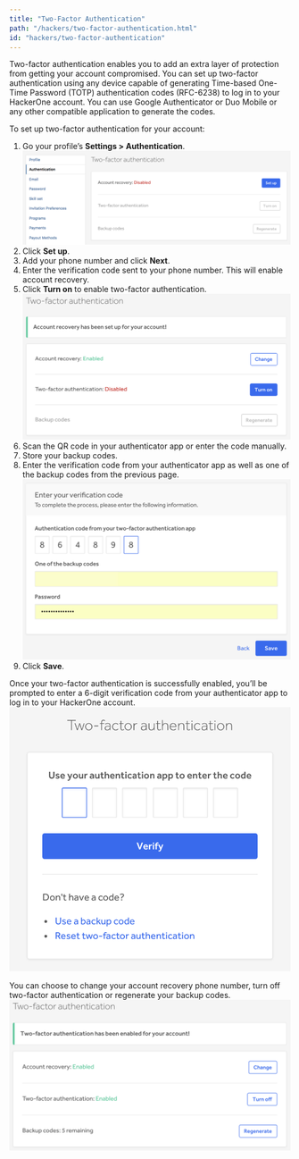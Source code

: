 ```yaml
---
title: "Two-Factor Authentication"
path: "/hackers/two-factor-authentication.html"
id: "hackers/two-factor-authentication"
---
```


Two-factor authentication enables you to add an extra layer of protection from getting your account compromised. You can set up two-factor authentication using any device capable of generating Time-based One-Time Password (TOTP) authentication codes (RFC-6238) to log in to your HackerOne account. You can use Google Authenticator or Duo Mobile or any other compatible application to generate the codes.

To set up two-factor authentication for your account:
1. Go your profile’s  **Settings > Authentication**.
![2fa-1](./images/2fa-1.png)
2. Click **Set up**.
3. Add your phone number and click **Next**.
4. Enter the verification code sent to your phone number. This will enable account recovery.
5. Click **Turn on** to enable two-factor authentication.
![2fa-4](./images/2fa-4.png)
6. Scan the QR  code in your authenticator app or enter the code manually.
7. Store your backup codes.
8. Enter the verification code from your authenticator app as well as one of the backup codes from the previous page.
![2fa-7](./images/2fa-7.png)
9. Click **Save**.

Once your two-factor authentication is successfully enabled, you’ll be prompted to enter a 6-digit verification code from your authenticator app to log in to your HackerOne account.
![2fa-8](./images/2fa-8.png)

You can choose to change your account recovery phone number, turn off two-factor authentication or regenerate your backup codes.
![2fa-9](./images/2fa-9.png)
